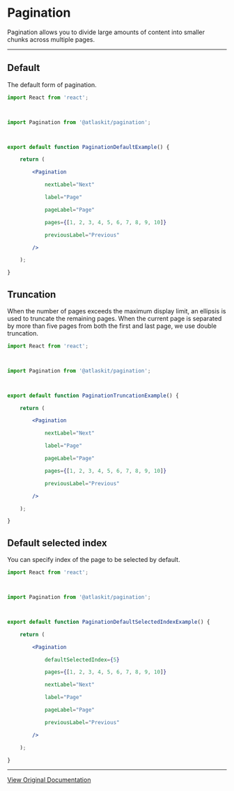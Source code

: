 # Pagination

Pagination allows you to divide large amounts of content into smaller chunks across multiple pages.

---

## Default

The default form of pagination. 

```jsx
import React from 'react';



import Pagination from '@atlaskit/pagination';



export default function PaginationDefaultExample() {

	return (

		<Pagination

			nextLabel="Next"

			label="Page"

			pageLabel="Page"

			pages={[1, 2, 3, 4, 5, 6, 7, 8, 9, 10]}

			previousLabel="Previous"

		/>

	);

}
```

## Truncation

When the number of pages exceeds the maximum display limit, an ellipsis is used to truncate the remaining pages. When the current page is separated by more than five pages from both the first and last page, we use double truncation. 

```jsx
import React from 'react';



import Pagination from '@atlaskit/pagination';



export default function PaginationTruncationExample() {

	return (

		<Pagination

			nextLabel="Next"

			label="Page"

			pageLabel="Page"

			pages={[1, 2, 3, 4, 5, 6, 7, 8, 9, 10]}

			previousLabel="Previous"

		/>

	);

}
```

## Default selected index

You can specify index of the page to be selected by default. 

```jsx
import React from 'react';



import Pagination from '@atlaskit/pagination';



export default function PaginationDefaultSelectedIndexExample() {

	return (

		<Pagination

			defaultSelectedIndex={5}

			pages={[1, 2, 3, 4, 5, 6, 7, 8, 9, 10]}

			nextLabel="Next"

			label="Page"

			pageLabel="Page"

			previousLabel="Previous"

		/>

	);

}
```

---

[View Original Documentation](https://atlassian.design/components/pagination/examples)
